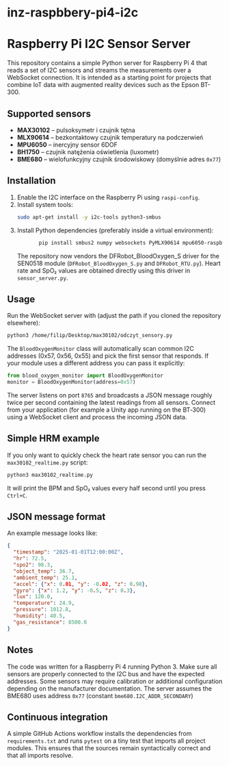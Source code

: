 
# inz-raspbbery-pi4-i2c
# Raspberry Pi I2C Sensor Server

This repository contains a simple Python server for Raspberry Pi 4 that reads a set of I2C sensors and streams the measurements over a WebSocket connection. It is intended as a starting point for projects that combine IoT data with augmented reality devices such as the Epson BT-300.

## Supported sensors

- **MAX30102** – pulsoksymetr i czujnik tętna
- **MLX90614** – bezkontaktowy czujnik temperatury na podczerwień
- **MPU6050** – inercyjny sensor 6DOF
- **BH1750** – czujnik natężenia oświetlenia (luxometr)
- **BME680** – wielofunkcyjny czujnik środowiskowy (domyślnie adres `0x77`)

## Installation

1. Enable the I2C interface on the Raspberry Pi using `raspi-config`.
2. Install system tools:
   ```bash
   sudo apt-get install -y i2c-tools python3-smbus
   ```
3. Install Python dependencies (preferably inside a virtual environment):
   ```bash
          pip install smbus2 numpy websockets PyMLX90614 mpu6050-raspberrypi bme680 GreenPonik-BH1750 pyserial
   ```
   The repository now vendors the DFRobot_BloodOxygen_S driver for the SEN0518 module
   (`DFRobot_BloodOxygen_S.py` and `DFRobot_RTU.py`). Heart rate and SpO₂ values
   are obtained directly using this driver in `sensor_server.py`.

## Usage

Run the WebSocket server with (adjust the path if you cloned the repository
elsewhere):

```bash
python3 /home/filip/Desktop/max30102/odczyt_sensory.py
```

The `BloodOxygenMonitor` class will automatically scan common I2C addresses
(0x57, 0x56, 0x55) and pick the first sensor that responds.  If your module uses
a different address you can pass it explicitly:

```python
from blood_oxygen_monitor import BloodOxygenMonitor
monitor = BloodOxygenMonitor(address=0x57)
```

The server listens on port `8765` and broadcasts a JSON message roughly twice per second containing the latest readings from all sensors. Connect from your application (for example a Unity app running on the BT‑300) using a WebSocket client and process the incoming JSON data.

## Simple HRM example

If you only want to quickly check the heart rate sensor you can run the
`max30102_realtime.py` script:

```bash
python3 max30102_realtime.py
```

It will print the BPM and SpO₂ values every half second until you press
`Ctrl+C`.

## JSON message format

An example message looks like:

```json
{
  "timestamp": "2025-01-01T12:00:00Z",
  "hr": 72.5,
  "spo2": 98.3,
  "object_temp": 36.7,
  "ambient_temp": 25.1,
  "accel": {"x": 0.01, "y": -0.02, "z": 0.98},
  "gyro": {"x": 1.2, "y": -0.5, "z": 0.3},
  "lux": 120.0,
  "temperature": 24.9,
  "pressure": 1012.8,
  "humidity": 40.5,
  "gas_resistance": 8500.0
}
```

## Notes

The code was written for a Raspberry Pi 4 running Python 3. Make sure all sensors are properly connected to the I2C bus and have the expected addresses. Some sensors may require calibration or additional configuration depending on the manufacturer documentation.
The server assumes the BME680 uses address `0x77` (constant `bme680.I2C_ADDR_SECONDARY`)

## Continuous integration

A simple GitHub Actions workflow installs the dependencies from
`requirements.txt` and runs `pytest` on a tiny test that imports all
project modules. This ensures that the sources remain syntactically
correct and that all imports resolve.
